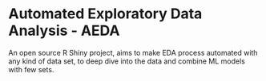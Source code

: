 
# Automated Exploratory Data Analysis - AEDA

An open source R Shiny project, aims to make EDA process automated with any kind of data set, to deep dive into the data and combine ML models with few sets. 
